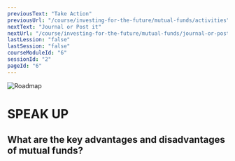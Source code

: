 ```yaml
---
previousText: "Take Action"
previousUrl: "/course/investing-for-the-future/mutual-funds/activities"
nextText: "Journal or Post it"
nextUrl: "/course/investing-for-the-future/mutual-funds/journal-or-post-it"
lastLession: "false"
lastSession: "false"
courseModuleId: "6"
sessionId: "2"
pageId: "6"
---
```



![Roadmap](/assets/img/lets-talk-about-it.png)
# SPEAK UP

## What are the key advantages and disadvantages of mutual funds?
<sparkle-feed-post assignment-name="What are the key advantages and disadvantages of mutual funds?" ></sparkle-feed-post>
